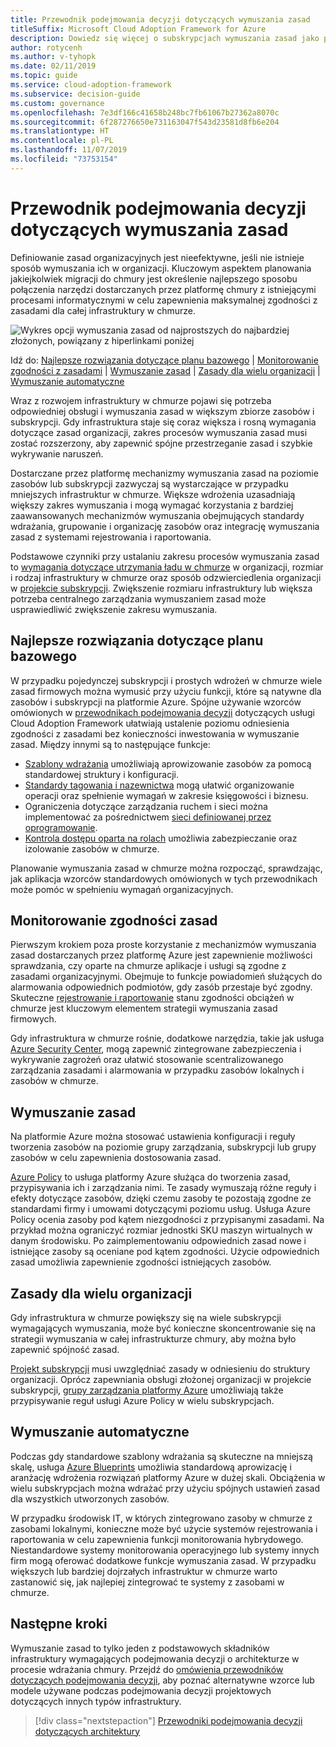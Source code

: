 ```yaml
---
title: Przewodnik podejmowania decyzji dotyczących wymuszania zasad
titleSuffix: Microsoft Cloud Adoption Framework for Azure
description: Dowiedz się więcej o subskrypcjach wymuszania zasad jako podstawowym priorytecie projektu podczas migracji na platformę Azure.
author: rotycenh
ms.author: v-tyhopk
ms.date: 02/11/2019
ms.topic: guide
ms.service: cloud-adoption-framework
ms.subservice: decision-guide
ms.custom: governance
ms.openlocfilehash: 7e3df166c41658b248bc7fb61067b27362a8070c
ms.sourcegitcommit: 6f287276650e731163047f543d23581d8fb6e204
ms.translationtype: HT
ms.contentlocale: pl-PL
ms.lasthandoff: 11/07/2019
ms.locfileid: "73753154"
---
```

# <a name="policy-enforcement-decision-guide"></a>Przewodnik podejmowania decyzji dotyczących wymuszania zasad

Definiowanie zasad organizacyjnych jest nieefektywne, jeśli nie istnieje sposób wymuszania ich w organizacji. Kluczowym aspektem planowania jakiejkolwiek migracji do chmury jest określenie najlepszego sposobu połączenia narzędzi dostarczanych przez platformę chmury z istniejącymi procesami informatycznymi w celu zapewnienia maksymalnej zgodności z zasadami dla całej infrastruktury w chmurze.

![Wykres opcji wymuszania zasad od najprostszych do najbardziej złożonych, powiązany z hiperlinkami poniżej](../../_images/decision-guides/decision-guide-policy-enforcement.png)

Idź do: [Najlepsze rozwiązania dotyczące planu bazowego](#baseline-best-practices) | [Monitorowanie zgodności z zasadami](#policy-compliance-monitoring) | [Wymuszanie zasad](#policy-enforcement) | [Zasady dla wielu organizacji](#cross-organization-policy) | [Wymuszanie automatyczne](#automated-enforcement)

Wraz z rozwojem infrastruktury w chmurze pojawi się potrzeba odpowiedniej obsługi i wymuszania zasad w większym zbiorze zasobów i subskrypcji. Gdy infrastruktura staje się coraz większa i rosną wymagania dotyczące zasad organizacji, zakres procesów wymuszania zasad musi zostać rozszerzony, aby zapewnić spójne przestrzeganie zasad i szybkie wykrywanie naruszeń.

Dostarczane przez platformę mechanizmy wymuszania zasad na poziomie zasobów lub subskrypcji zazwyczaj są wystarczające w przypadku mniejszych infrastruktur w chmurze. Większe wdrożenia uzasadniają większy zakres wymuszania i mogą wymagać korzystania z bardziej zaawansowanych mechanizmów wymuszania obejmujących standardy wdrażania, grupowanie i organizację zasobów oraz integrację wymuszania zasad z systemami rejestrowania i raportowania.

Podstawowe czynniki przy ustalaniu zakresu procesów wymuszania zasad to [wymagania dotyczące utrzymania ładu w chmurze](../../govern/index.md) w organizacji, rozmiar i rodzaj infrastruktury w chmurze oraz sposób odzwierciedlenia organizacji w [projekcie subskrypcji](../subscriptions/index.md). Zwiększenie rozmiaru infrastruktury lub większa potrzeba centralnego zarządzania wymuszaniem zasad może usprawiedliwić zwiększenie zakresu wymuszania.

## <a name="baseline-best-practices"></a>Najlepsze rozwiązania dotyczące planu bazowego

W przypadku pojedynczej subskrypcji i prostych wdrożeń w chmurze wiele zasad firmowych można wymusić przy użyciu funkcji, które są natywne dla zasobów i subskrypcji na platformie Azure. Spójne używanie wzorców omówionych w [przewodnikach podejmowania decyzji](../index.md) dotyczących usługi Cloud Adoption Framework ułatwiają ustalenie poziomu odniesienia zgodności z zasadami bez konieczności inwestowania w wymuszanie zasad. Między innymi są to następujące funkcje:

- [Szablony wdrażania](../resource-consistency/index.md) umożliwiają aprowizowanie zasobów za pomocą standardowej struktury i konfiguracji.
- [Standardy tagowania i nazewnictwa](../resource-tagging/index.md) mogą ułatwić organizowanie operacji oraz spełnienie wymagań w zakresie księgowości i biznesu.
- Ograniczenia dotyczące zarządzania ruchem i sieci można implementować za pośrednictwem [sieci definiowanej przez oprogramowanie](../software-defined-network/index.md).
- [Kontrola dostępu oparta na rolach](../identity/index.md) umożliwia zabezpieczanie oraz izolowanie zasobów w chmurze.

Planowanie wymuszania zasad w chmurze można rozpocząć, sprawdzając, jak aplikacja wzorców standardowych omówionych w tych przewodnikach może pomóc w spełnieniu wymagań organizacyjnych.

## <a name="policy-compliance-monitoring"></a>Monitorowanie zgodności zasad

Pierwszym krokiem poza proste korzystanie z mechanizmów wymuszania zasad dostarczanych przez platformę Azure jest zapewnienie możliwości sprawdzania, czy oparte na chmurze aplikacje i usługi są zgodne z zasadami organizacyjnymi. Obejmuje to funkcje powiadomień służących do alarmowania odpowiednich podmiotów, gdy zasób przestaje być zgodny. Skuteczne [rejestrowanie i raportowanie](../logging-and-reporting/index.md) stanu zgodności obciążeń w chmurze jest kluczowym elementem strategii wymuszania zasad firmowych.

Gdy infrastruktura w chmurze rośnie, dodatkowe narzędzia, takie jak usługa [Azure Security Center](https://docs.microsoft.com/azure/security-center), mogą zapewnić zintegrowane zabezpieczenia i wykrywanie zagrożeń oraz ułatwić stosowanie scentralizowanego zarządzania zasadami i alarmowania w przypadku zasobów lokalnych i zasobów w chmurze.

## <a name="policy-enforcement"></a>Wymuszanie zasad

Na platformie Azure można stosować ustawienia konfiguracji i reguły tworzenia zasobów na poziomie grupy zarządzania, subskrypcji lub grupy zasobów w celu zapewnienia dostosowania zasad.

[Azure Policy](https://docs.microsoft.com/azure/governance/policy/overview) to usługa platformy Azure służąca do tworzenia zasad, przypisywania ich i zarządzania nimi. Te zasady wymuszają różne reguły i efekty dotyczące zasobów, dzięki czemu zasoby te pozostają zgodne ze standardami firmy i umowami dotyczącymi poziomu usług. Usługa Azure Policy ocenia zasoby pod kątem niezgodności z przypisanymi zasadami. Na przykład można ograniczyć rozmiar jednostki SKU maszyn wirtualnych w danym środowisku. Po zaimplementowaniu odpowiednich zasad nowe i istniejące zasoby są oceniane pod kątem zgodności. Użycie odpowiednich zasad umożliwia zapewnienie zgodności istniejących zasobów.

## <a name="cross-organization-policy"></a>Zasady dla wielu organizacji

Gdy infrastruktura w chmurze powiększy się na wiele subskrypcji wymagających wymuszania, może być konieczne skoncentrowanie się na strategii wymuszania w całej infrastrukturze chmury, aby można było zapewnić spójność zasad.

[Projekt subskrypcji](../subscriptions/index.md) musi uwzględniać zasady w odniesieniu do struktury organizacji. Oprócz zapewniania obsługi złożonej organizacji w projekcie subskrypcji, [grupy zarządzania platformy Azure](../../ready/azure-best-practices/scaling-subscriptions.md#manage-multiple-subscriptions) umożliwiają także przypisywanie reguł usługi Azure Policy w wielu subskrypcjach.

## <a name="automated-enforcement"></a>Wymuszanie automatyczne

Podczas gdy standardowe szablony wdrażania są skuteczne na mniejszą skalę, usługa [Azure Blueprints](https://docs.microsoft.com/azure/governance/blueprints/overview) umożliwia standardową aprowizację i aranżację wdrożenia rozwiązań platformy Azure w dużej skali. Obciążenia w wielu subskrypcjach można wdrażać przy użyciu spójnych ustawień zasad dla wszystkich utworzonych zasobów.

W przypadku środowisk IT, w których zintegrowano zasoby w chmurze z zasobami lokalnymi, konieczne może być użycie systemów rejestrowania i raportowania w celu zapewnienia funkcji monitorowania hybrydowego. Niestandardowe systemy monitorowania operacyjnego lub systemy innych firm mogą oferować dodatkowe funkcje wymuszania zasad. W przypadku większych lub bardziej dojrzałych infrastruktur w chmurze warto zastanowić się, jak najlepiej zintegrować te systemy z zasobami w chmurze.

## <a name="next-steps"></a>Następne kroki

Wymuszanie zasad to tylko jeden z podstawowych składników infrastruktury wymagających podejmowania decyzji o architekturze w procesie wdrażania chmury. Przejdź do [omówienia przewodników dotyczących podejmowania decyzji](../index.md), aby poznać alternatywne wzorce lub modele używane podczas podejmowania decyzji projektowych dotyczących innych typów infrastruktury.

> [!div class="nextstepaction"]
> [Przewodniki podejmowania decyzji dotyczących architektury](../index.md)
